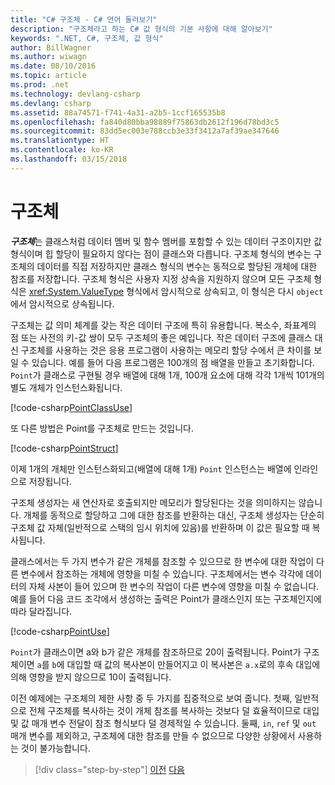 ```yaml
---
title: "C# 구조체 - C# 언어 둘러보기"
description: "구조체라고 하는 C# 값 형식의 기본 사항에 대해 알아보기"
keywords: ".NET, C#, 구조체, 값 형식"
author: BillWagner
ms.author: wiwagn
ms.date: 08/10/2016
ms.topic: article
ms.prod: .net
ms.technology: devlang-csharp
ms.devlang: csharp
ms.assetid: 88a74571-f741-4a31-a2b5-1ccf165535b8
ms.openlocfilehash: fa840d80bba98889f75863db2612f196d78bd3c5
ms.sourcegitcommit: 83dd5ec003e788ccb3e33f3412a7af39ae347646
ms.translationtype: HT
ms.contentlocale: ko-KR
ms.lasthandoff: 03/15/2018
---
```

# <a name="structs"></a>구조체

***구조체***는 클래스처럼 데이터 멤버 및 함수 멤버를 포함할 수 있는 데이터 구조이지만 값 형식이며 힙 할당이 필요하지 않다는 점이 클래스와 다릅니다. 구조체 형식의 변수는 구조체의 데이터를 직접 저장하지만 클래스 형식의 변수는 동적으로 할당된 개체에 대한 참조를 저장합니다. 구조체 형식은 사용자 지정 상속을 지원하지 않으며 모든 구조체 형식은 <xref:System.ValueType> 형식에서 암시적으로 상속되고, 이 형식은 다시 `object`에서 암시적으로 상속됩니다.

구조체는 값 의미 체계를 갖는 작은 데이터 구조에 특히 유용합니다. 복소수, 좌표계의 점 또는 사전의 키-값 쌍이 모두 구조체의 좋은 예입니다. 작은 데이터 구조에 클래스 대신 구조체를 사용하는 것은 응용 프로그램이 사용하는 메모리 할당 수에서 큰 차이를 보일 수 있습니다. 예를 들어 다음 프로그램은 100개의 점 배열을 만들고 초기화합니다. `Point`가 클래스로 구현될 경우 배열에 대해 1개, 100개 요소에 대해 각각 1개씩 101개의 별도 개체가 인스턴스화됩니다.

[!code-csharp[PointClassUse](../../../samples/snippets/csharp/tour/structs/Program.cs#L5-L13)]

또 다른 방법은 Point를 구조체로 만드는 것입니다.

[!code-csharp[PointStruct](../../../samples/snippets/csharp/tour/structs/Point.cs#L3-L11)]

이제 1개의 개체만 인스턴스화되고(배열에 대해 1개) `Point` 인스턴스는 배열에 인라인으로 저장됩니다.

구조체 생성자는 새 연산자로 호출되지만 메모리가 할당된다는 것을 의미하지는 않습니다. 개체를 동적으로 할당하고 그에 대한 참조를 반환하는 대신, 구조체 생성자는 단순히 구조체 값 자체(일반적으로 스택의 임시 위치에 있음)를 반환하며 이 값은 필요할 때 복사됩니다.

클래스에서는 두 가지 변수가 같은 개체를 참조할 수 있으므로 한 변수에 대한 작업이 다른 변수에서 참조하는 개체에 영향을 미칠 수 있습니다. 구조체에서는 변수 각각에 데이터의 자체 사본이 들어 있으며 한 변수의 작업이 다른 변수에 영향을 미칠 수 없습니다. 예를 들어 다음 코드 조각에서 생성하는 출력은 Point가 클래스인지 또는 구조체인지에 따라 달라집니다.

[!code-csharp[PointUse](../../../samples/snippets/csharp/tour/structs/Program.cs#L19-L22)]

`Point`가 클래스이면 a와 b가 같은 개체를 참조하므로 20이 출력됩니다. Point가 구조체이면 `a`를 `b`에 대입할 때 값의 복사본이 만들어지고 이 복사본은 `a.x`로의 후속 대입에 의해 영향을 받지 않으므로 10이 출력됩니다.

이전 예제에는 구조체의 제한 사항 중 두 가지를 집중적으로 보여 줍니다. 첫째, 일반적으로 전체 구조체를 복사하는 것이 개체 참조를 복사하는 것보다 덜 효율적이므로 대입 및 값 매개 변수 전달이 참조 형식보다 덜 경제적일 수 있습니다. 둘째, `in`, `ref` 및 `out` 매개 변수를 제외하고, 구조체에 대한 참조를 만들 수 없으므로 다양한 상황에서 사용하는 것이 불가능합니다.

>[!div class="step-by-step"]
[이전](classes-and-objects.md)
[다음](arrays.md)

